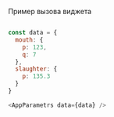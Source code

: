 Пример вызова виджета

```js

const data = {
  mouth: {
    p: 123,
    q: 7
  },
  slaughter: {
    p: 135.3
  }
}

<AppParametrs data={data} />

```